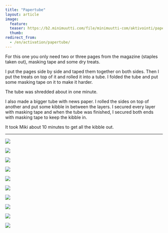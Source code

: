 ```yaml
---
title: "Papertube"
layout: article
image:
  feature:
  teaser: https://b2.minimuutti.com/file/minimuutti-com/aktivointi/paperituubi/DSC29173-245px.jpg
  thumb:
redirect_from:
  - /en/activation/papertube/
---
```


For this one you only need two or three pages from the magazine (staples taken out), masking tape and some dry treats.

I put the pages side by side and taped them together on both sides. Then I put the treats on top of it and rolled it into a tube. I folded the tube and put some masking tape on it to make it harder.

The tube was shredded about in one minute.

I also made a bigger tube with news paper. I rolled the sides on top of another and put some kibble in between the layers. I secured every layer with masking tape and when the tube was finished, I secured both ends with masking tape to keep the kibble in.

It took Miki about 10 minutes to get all the kibble out.

---

![](https://b2.minimuutti.com/file/minimuutti-com/aktivointi/paperituubi/DSC29139_2-800px.jpg)

![](https://b2.minimuutti.com/file/minimuutti-com/aktivointi/paperituubi/DSC29140_2-800px.jpg)

![](https://b2.minimuutti.com/file/minimuutti-com/aktivointi/paperituubi/DSC29142_2-800px.jpg)

![](https://b2.minimuutti.com/file/minimuutti-com/aktivointi/paperituubi/DSC29144_2-800px.jpg)

![](https://b2.minimuutti.com/file/minimuutti-com/aktivointi/paperituubi/DSC29173_2-800px.jpg)

![](https://b2.minimuutti.com/file/minimuutti-com/aktivointi/paperituubi/DS01685-800px.jpg)

![](https://b2.minimuutti.com/file/minimuutti-com/aktivointi/paperituubi/DS01693-800px.jpg)

![](https://b2.minimuutti.com/file/minimuutti-com/aktivointi/paperituubi/DS01711-800px.jpg)

![](https://b2.minimuutti.com/file/minimuutti-com/aktivointi/paperituubi/DS01780-800px.jpg)

![](https://b2.minimuutti.com/file/minimuutti-com/aktivointi/paperituubi/DS01781-800px.jpg)
